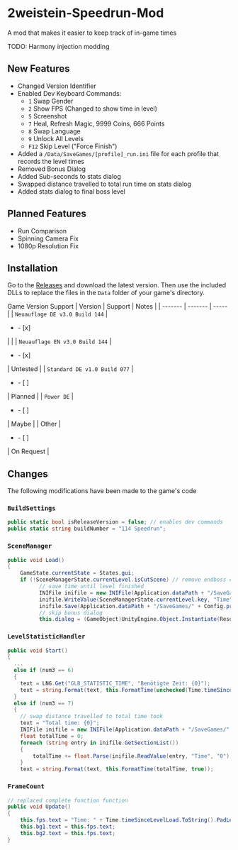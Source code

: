 # 2weistein-Speedrun-Mod
A mod that makes it easier to keep track of in-game times

TODO: Harmony injection modding

## New Features

* Changed Version Identifier
* Enabled Dev Keyboard Commands:
  - `1` Swap Gender
  - `2` Show FPS (Changed to show time in level)
  - `5` Screenshot
  - `7` Heal, Refresh Magic, 9999 Coins, 666 Points
  - `8` Swap Language
  - `9` Unlock All Levels
  - `F12` Skip Level ("Force Finish")
* Added a `/Data/SaveGames/[profile]_run.ini` file for each profile that records the level times
* Removed Bonus Dialog
* Added Sub-seconds to stats dialog
* Swapped distance travelled to total run time on stats dialog
* Added stats dialog to final boss level

## Planned Features

* Run Comparison
* Spinning Camera Fix
* 1080p Resolution Fix

## Installation

Go to the [Releases](https://github.com/wulkanat/2weistein-Speedrun-Mod/releases) and download the latest version.
Then use the included DLLs to replace the files in the `Data` folder of your game's directory.

Game Version Support
| Version | Support | Notes |
| ------- | ------- | ----- |
| `Neuauflage DE v3.0 Build 144` | <ul><li>- [x] </li></ul> |  |
| `Neuauflage EN v3.0 Build 144` | <ul><li>- [x] </li></ul> | Untested |
| `Standard DE v1.0 Build 077` | <ul><li>- [ ] </li></ul> | Planned |
| `Power DE` | <ul><li>- [ ] </li></ul> | Maybe |
| Other | <ul><li>- [ ] </li></ul> | On Request |

## Changes

The following modifications have been made to the game's code

### `BuildSettings`

```cs
public static bool isReleaseVersion = false; // enables dev commands
public static string buildNumber = "114 Speedrun";
```

### `SceneManager`

```cs
public void Load()
{
    GameState.currentState = States.gui;
    if (!SceneManagerState.currentLevel.isCutScene) // remove endboss check
          // save time until level finished
          INIFile inifile = new INIFile(Application.dataPath + "/SaveGames/" + Config.profileName + "_run.ini");
          inifile.WriteValue(SceneManagerState.currentLevel.key, "Time", (Time.timeSinceLevelLoad + LevelStatistic.addTime).ToString());
          inifile.Save(Application.dataPath + "/SaveGames/" + Config.profileName + "_run.ini");
          // skip bonus dialog
          this.dialog = (GameObject)UnityEngine.Object.Instantiate(Resources.Load("GUI/LevelStatistic/LevelStatisticDialog", typeof(GameObject)), new Vector3(0.5f, 0.5f, 1f), Quaternion.identity);
```
### `LevelStatisticHandler`

```cs
public void Start()
{
  ...
  else if (num3 == 6)
  {
    text = LNG.Get("GLB_STATISTIC_TIME", "Benötigte Zeit: {0}");
    text = string.Format(text, this.FormatTime(unchecked(Time.timeSinceLevelLoad + LevelStatistic.addTime), true)); // changed parameter to `true` to include fractions
  }
  else if (num3 == 7)
  {
    // swap distance travelled to total time took
    text = "Total time: {0}";
    INIFile inifile = new INIFile(Application.dataPath + "/SaveGames/" + Config.profileName + "_run.ini");
    float totalTime = 0;
    foreach (string entry in inifile.GetSectionList())
    {
        totalTime += float.Parse(inifile.ReadValue(entry, "Time", "0"));
    }
    text = string.Format(text, this.FormatTime(totalTime, true));
```
### `FrameCount`

```cs
// replaced complete function function
public void Update()
{
    this.fps.text = "Time: " + Time.timeSinceLevelLoad.ToString().PadLeft(7);
    this.bg1.text = this.fps.text;
    this.bg2.text = this.fps.text;
}
```
